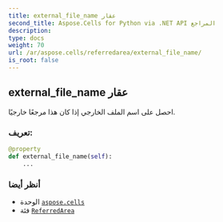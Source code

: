 ```yaml
---
title: external_file_name عقار
second_title: Aspose.Cells for Python via .NET API المراجع
description:
type: docs
weight: 70
url: /ar/aspose.cells/referredarea/external_file_name/
is_root: false
---
```

##  external_file_name عقار

احصل على اسم الملف الخارجي إذا كان هذا مرجعًا خارجيًا.
###  تعريف:
```python
@property
def external_file_name(self):
    ...
```

###  أنظر أيضا
* الوحدة [`aspose.cells`](../../)
* فئة [`ReferredArea`](/cells/python-net/ar/aspose.cells/referredarea)
